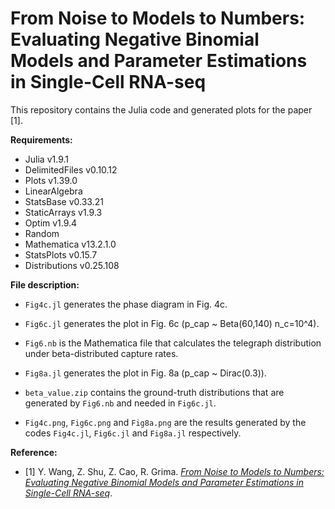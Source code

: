 # From Noise to Models to Numbers: Evaluating Negative Binomial Models and Parameter Estimations in Single-Cell RNA-seq

This repository contains the Julia code and generated plots for the paper [1].

**Requirements:**

- Julia v1.9.1
- DelimitedFiles v0.10.12
- Plots v1.39.0
- LinearAlgebra
- StatsBase v0.33.21
- StaticArrays v1.9.3
- Optim v1.9.4
- Random
- Mathematica v13.2.1.0
- StatsPlots v0.15.7
- Distributions v0.25.108

**File description:**

- `Fig4c.jl` generates the phase diagram in Fig. 4c.
- `Fig6c.jl` generates the plot in Fig. 6c (p_cap ~ Beta(60,140) n_c=10^4).
- `Fig6.nb` is the Mathematica file that calculates the telegraph distribution under beta-distributed capture rates.
- `Fig8a.jl` generates the plot in Fig. 8a (p_cap ~ Dirac(0.3)).
- `beta_value.zip` contains the ground-truth distributions that are generated by `Fig6.nb` and needed in `Fig6c.jl`.

- `Fig4c.png`, `Fig6c.png` and `Fig8a.png` are the results generated by the codes  `Fig4c.jl`, `Fig6c.jl` and `Fig8a.jl` respectively.

**Reference:**

- [1] Y. Wang, Z. Shu, Z. Cao, R. Grima. [*From Noise to Models to Numbers: Evaluating Negative Binomial Models and Parameter Estimations in Single-Cell RNA-seq*](https://www.biorxiv.org/content/10.1101/2025.05.05.652189v1).
